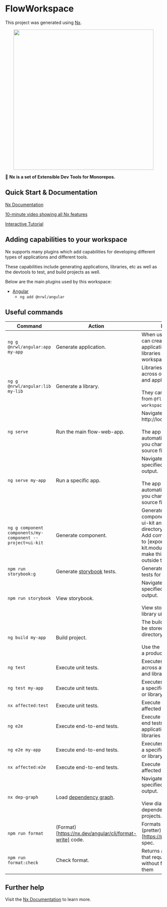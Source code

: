 # FlowWorkspace

This project was generated using [Nx](https://nx.dev).

<p align="center"><img src="https://raw.githubusercontent.com/nrwl/nx/master/nx-logo.png" width="450"></p>

🔎 **Nx is a set of Extensible Dev Tools for Monorepos.**

## Quick Start & Documentation

[Nx Documentation](https://nx.dev/angular)

[10-minute video showing all Nx features](https://nx.dev/angular/getting-started/what-is-nx)

[Interactive Tutorial](https://nx.dev/angular/tutorial/01-create-application)

## Adding capabilities to your workspace

Nx supports many plugins which add capabilities for developing different types of applications and different tools.

These capabilities include generating applications, libraries, etc as well as the devtools to test, and build projects as well.

Below are the main plugins used by this workspace:

- [Angular](https://angular.io)
  - `ng add @nrwl/angular`

## Useful commands

| Command                                                   | Action                                                                               | Notes                                                                                                                                                                          |
| --------------------------------------------------------- | ------------------------------------------------------------------------------------ | ------------------------------------------------------------------------------------------------------------------------------------------------------------------------------ |
| `ng g @nrwl/angular:app my-app`                           | Generate application.                                                                | When using Nx, you can create multiple applications and libraries in the same workspace.                                                                                       |
| `ng g @nrwl/angular:lib my-lib`                           | Generate a library.                                                                  | Libraries are sharable across other libraries and applications.<br/><br/> They can be imported from `@flow-workspace/my-lib`.                                                  |
| `ng serve`                                                | Run the main flow-web-app.                                                           | Navigate to http://localhost:4200/. <br/><br/>The app will automatically reload if you change any of the source files.                                                         |
| `ng serve my-app`                                         | Run a specific app.                                                                  | Navigate to url specified in console output. <br/><br/>The app will automatically reload if you change any of the source files.                                                |
| `ng g component components/my-component --project=ui-kit` | Generate component.                                                                  | Generate a new component in library ui-kit and directory/components. <br/>Add component name to [exports] in ui-kit.module in order to make this available outside the module. |
| `npm run storybook:g`                                     | Generate [storybook](https://storybook.js.org/) tests.                               | Generate storybook tests for library.                                                                                                                                          |
| `npm run storybook`                                       | View storybook.                                                                      | Navigate to url specified in console output. <br/><br/>View storybook for library ui-kit.                                                                                      |
| `ng build my-app`                                         | Build project.                                                                       | The build artifacts will be stored in the `dist/` directory. <br/><br/>Use the `--prod` flag for a production build.                                                           |
| `ng test`                                                 | Execute unit tests.                                                                  | Executes unit tests across all applications and libraries via [Jest](https://jestjs.io).                                                                                       |
| `ng test my-app`                                          | Execute unit tests.                                                                  | Executes unit tests for a specific application or library.                                                                                                                     |
| `nx affected:test`                                        | Execute unit tests.                                                                  | Execute unit tests affected by a change.                                                                                                                                       |
| `ng e2e`                                                  | Execute end-to-end tests.                                                            | Execute the end-to-end tests for all applications and libraries via [Cypress](https://www.cypress.io).                                                                         |
| `ng e2e my-app`                                           | Execute end-to-end tests.                                                            | Executes e2e tests for a specific application or library.                                                                                                                      |
| `nx affected:e2e`                                         | Execute end-to-end tests.                                                            | Execute e2e tests affected by a change.                                                                                                                                        |
| `nx dep-graph`                                            | Load [dependency graph](https://nx.dev/angular/guides/monorepo-dependency-diagrams). | Navigate to url specified in console output. <br/><br/>View diagram of the dependencies of your projects.                                                                      |
| `npm run format`                                          | (Format)[https://nx.dev/angular/cli/format-write] code.                              | Formats code as per (pretter)[https://prettier.io/] spec.                                                                                                                      |
| `npm run format:check`                                    | Check format.                                                                        | Returns a list of files that require formatting without formatting them                                                                                                        |

## Further help

Visit the [Nx Documentation](https://nx.dev/angular) to learn more.
